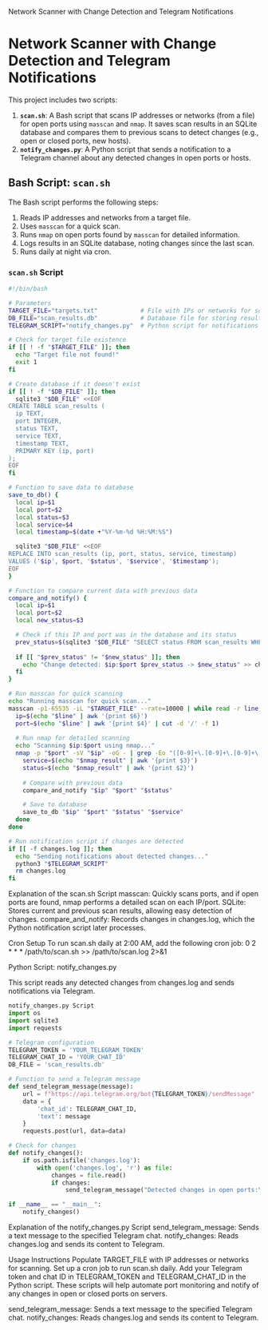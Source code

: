 Network Scanner with Change Detection and Telegram Notifications
# Network Scanner with Change Detection and Telegram Notifications

This project includes two scripts:

1. **`scan.sh`**: A Bash script that scans IP addresses or networks (from a file) for open ports using `masscan` and `nmap`. It saves scan results in an SQLite database and compares them to previous scans to detect changes (e.g., open or closed ports, new hosts).
2. **`notify_changes.py`**: A Python script that sends a notification to a Telegram channel about any detected changes in open ports or hosts.

## Bash Script: `scan.sh`

The Bash script performs the following steps:
1. Reads IP addresses and networks from a target file.
2. Uses `masscan` for a quick scan.
3. Runs `nmap` on open ports found by `masscan` for detailed information.
4. Logs results in an SQLite database, noting changes since the last scan.
5. Runs daily at night via cron.

### `scan.sh` Script

```bash
#!/bin/bash

# Parameters
TARGET_FILE="targets.txt"            # File with IPs or networks for scanning
DB_FILE="scan_results.db"            # Database file for storing results
TELEGRAM_SCRIPT="notify_changes.py"  # Python script for notifications

# Check for target file existence
if [[ ! -f "$TARGET_FILE" ]]; then
  echo "Target file not found!"
  exit 1
fi

# Create database if it doesn't exist
if [[ ! -f "$DB_FILE" ]]; then
  sqlite3 "$DB_FILE" <<EOF
CREATE TABLE scan_results (
  ip TEXT,
  port INTEGER,
  status TEXT,
  service TEXT,
  timestamp TEXT,
  PRIMARY KEY (ip, port)
);
EOF
fi

# Function to save data to database
save_to_db() {
  local ip=$1
  local port=$2
  local status=$3
  local service=$4
  local timestamp=$(date +"%Y-%m-%d %H:%M:%S")

  sqlite3 "$DB_FILE" <<EOF
REPLACE INTO scan_results (ip, port, status, service, timestamp)
VALUES ('$ip', $port, '$status', '$service', '$timestamp');
EOF
}

# Function to compare current data with previous data
compare_and_notify() {
  local ip=$1
  local port=$2
  local new_status=$3

  # Check if this IP and port was in the database and its status
  prev_status=$(sqlite3 "$DB_FILE" "SELECT status FROM scan_results WHERE ip='$ip' AND port=$port;")
  
  if [[ "$prev_status" != "$new_status" ]]; then
    echo "Change detected: $ip:$port $prev_status -> $new_status" >> changes.log
  fi
}

# Run masscan for quick scanning
echo "Running masscan for quick scan..."
masscan -p1-65535 -iL "$TARGET_FILE" --rate=10000 | while read -r line; do
  ip=$(echo "$line" | awk '{print $6}')
  port=$(echo "$line" | awk '{print $4}' | cut -d '/' -f 1)
  
  # Run nmap for detailed scanning
  echo "Scanning $ip:$port using nmap..."
  nmap -p "$port" -sV "$ip" -oG - | grep -Eo "([0-9]+\.[0-9]+\.[0-9]+\.[0-9]+|open|closed|filtered|SERVICE)" | while read -r nmap_result; do
    service=$(echo "$nmap_result" | awk '{print $3}')
    status=$(echo "$nmap_result" | awk '{print $2}')
    
    # Compare with previous data
    compare_and_notify "$ip" "$port" "$status"

    # Save to database
    save_to_db "$ip" "$port" "$status" "$service"
  done
done

# Run notification script if changes are detected
if [[ -f changes.log ]]; then
  echo "Sending notifications about detected changes..."
  python3 "$TELEGRAM_SCRIPT"
  rm changes.log
fi
```

Explanation of the scan.sh Script
  masscan: Quickly scans ports, and if open ports are found, nmap performs a detailed scan on each IP/port.
  SQLite: Stores current and previous scan results, allowing easy detection of changes.
  compare_and_notify: Records changes in changes.log, which the Python notification script later processes.

Cron Setup
  To run scan.sh daily at 2:00 AM, add the following cron job:
  0 2 * * * /path/to/scan.sh >> /path/to/scan.log 2>&1

Python Script: notify_changes.py

This script reads any detected changes from changes.log and sends notifications via Telegram.
```python
notify_changes.py Script
import os
import sqlite3
import requests

# Telegram configuration
TELEGRAM_TOKEN = 'YOUR_TELEGRAM_TOKEN'
TELEGRAM_CHAT_ID = 'YOUR_CHAT_ID'
DB_FILE = 'scan_results.db'

# Function to send a Telegram message
def send_telegram_message(message):
    url = f"https://api.telegram.org/bot{TELEGRAM_TOKEN}/sendMessage"
    data = {
        'chat_id': TELEGRAM_CHAT_ID,
        'text': message
    }
    requests.post(url, data=data)

# Check for changes
def notify_changes():
    if os.path.isfile('changes.log'):
        with open('changes.log', 'r') as file:
            changes = file.read()
            if changes:
                send_telegram_message("Detected changes in open ports:\n" + changes)

if __name__ == "__main__":
    notify_changes()
```
Explanation of the notify_changes.py Script
  send_telegram_message: Sends a text message to the specified Telegram chat.
  notify_changes: Reads changes.log and sends its content to Telegram.

Usage Instructions
  Populate TARGET_FILE with IP addresses or networks for scanning.
  Set up a cron job to run scan.sh daily.
  Add your Telegram token and chat ID in TELEGRAM_TOKEN and TELEGRAM_CHAT_ID in the Python script.
  These scripts will help automate port monitoring and notify of any changes in open or closed ports on servers.


  send_telegram_message: Sends a text message to the specified Telegram chat.
  notify_changes: Reads changes.log and sends its content to Telegram.
